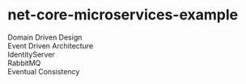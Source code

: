 # net-core-microservices-example

Domain Driven Design<br>
Event Driven Architecture<br>
IdentityServer<br>
RabbitMQ<br>
Eventual Consistency<br>

